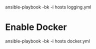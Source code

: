 # 
ansible-playbook -bk -i hosts logging.yml

# Enable Docker 
ansible-playbook -bk -i hosts docker.yml
